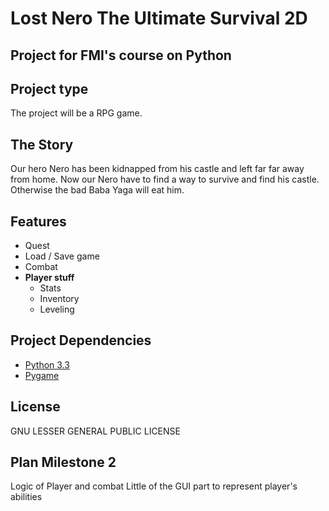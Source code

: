 Lost Nero The Ultimate Survival 2D
=====
Project for FMI's course on Python
---
Project type
---
The project will be a RPG game.

The Story
---

Our hero Nero has been kidnapped from his castle and left far far away from home.
Now our Nero have to find a way to survive and find his castle.
Otherwise the bad Baba Yaga will eat him.

Features
---
* Quest
* Load / Save game
* Combat
* **Player stuff**
  * Stats
  * Inventory
  * Leveling


Project Dependencies
---
* [Python 3.3](https://www.python.org/)
* [Pygame](http://www.pygame.org/news.html)

License
---
GNU LESSER GENERAL PUBLIC LICENSE

Plan Milestone 2
---
Logic of Player and combat
Little of the GUI part to represent player's abilities

